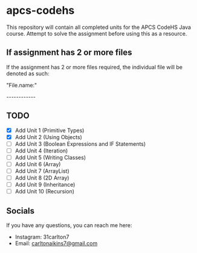# apcs-codehs
This repository will contain all completed units for the APCS CodeHS Java course. Attempt to solve the assignment before using this as a resource.

## If assignment has 2 or more files
If the assignment has 2 or more files required, the individual file will be denoted as such:

"File.name:"

_-_-_-_-_-_-_-_-_-_-_-_-

## TODO
- [X] Add Unit 1 (Primitive Types)
- [X] Add Unit 2 (Using Objects)
- [ ] Add Unit 3 (Boolean Expressions and IF Statements)
- [ ] Add Unit 4 (Iteration)
- [ ] Add Unit 5 (Writing Classes)
- [ ] Add Unit 6 (Array)
- [ ] Add Unit 7 (ArrayList)
- [ ] Add Unit 8 (2D Array)
- [ ] Add Unit 9 (Inheritance)
- [ ] Add Unit 10 (Recursion)

## Socials
If you have any questions, you can reach me here:

- Instagram: 31carlton7
- Email: carltonaikins7@gmail.com
